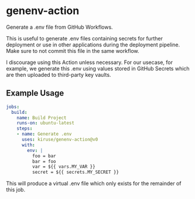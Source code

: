 # genenv-action
Generate a .env file from GitHub Workflows.

This is useful to generate .env files containing secrets for further deployment or use in other applications during the deployment pipeline. Make sure to not commit this file in the same workflow.

I discourage using this Action unless necessary. For our usecase, for example, we generate this .env using values stored in GitHub Secrets which are then uploaded to third-party key vaults.

## Example Usage
```yaml
jobs:
  build:
    name: Build Project
    runs-on: ubuntu-latest
    steps:
    - name: Generate .env
      uses: kiruse/genenv-action@v0
      with:
        env: |
          foo = bar
          bar = foo
          var = ${{ vars.MY_VAR }}
          secret = ${{ secrets.MY_SECRET }}
```
This will produce a virtual .env file which only exists for the remainder of this job.

